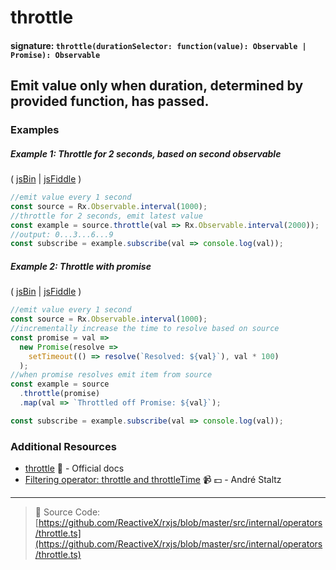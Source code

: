 # throttle

#### signature: `throttle(durationSelector: function(value): Observable | Promise): Observable`

## Emit value only when duration, determined by provided function, has passed.

### Examples

##### Example 1: Throttle for 2 seconds, based on second observable

( [jsBin](http://jsbin.com/wohefujipo/1/edit?js,console) |
[jsFiddle](https://jsfiddle.net/btroncone/h8na4m0p/) )

```js
//emit value every 1 second
const source = Rx.Observable.interval(1000);
//throttle for 2 seconds, emit latest value
const example = source.throttle(val => Rx.Observable.interval(2000));
//output: 0...3...6...9
const subscribe = example.subscribe(val => console.log(val));
```

##### Example 2: Throttle with promise

( [jsBin](http://jsbin.com/seyaguwunu/1/edit?js,console) |
[jsFiddle](https://jsfiddle.net/btroncone/w5Lbzz9f/) )

```js
//emit value every 1 second
const source = Rx.Observable.interval(1000);
//incrementally increase the time to resolve based on source
const promise = val =>
  new Promise(resolve =>
    setTimeout(() => resolve(`Resolved: ${val}`), val * 100)
  );
//when promise resolves emit item from source
const example = source
  .throttle(promise)
  .map(val => `Throttled off Promise: ${val}`);

const subscribe = example.subscribe(val => console.log(val));
```

### Additional Resources

* [throttle](http://reactivex.io/rxjs/class/es6/Observable.js~Observable.html#instance-method-throttle)
  :newspaper: - Official docs
* [Filtering operator: throttle and throttleTime](https://egghead.io/lessons/rxjs-filtering-operators-throttle-and-throttletime?course=rxjs-beyond-the-basics-operators-in-depth)
  :video_camera: :dollar: - André Staltz

---

> :file_folder: Source Code:
> [https://github.com/ReactiveX/rxjs/blob/master/src/internal/operators/throttle.ts](https://github.com/ReactiveX/rxjs/blob/master/src/internal/operators/throttle.ts)
